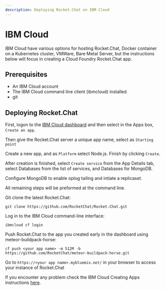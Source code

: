 ```yaml
---
description: Deploying Rocket.Chat on IBM Cloud
---
```


# IBM Cloud

IBM Cloud have various options for hosting Rocket.Chat, Docker container on a Kubernetes cluster, VMWare, Bare Metal Server, but the instructions below will focus in creating a Cloud Foundry Rocket.Chat app.

## Prerequisites

* An IBM Cloud account
* The IBM Cloud command line client (ibmcloud) installed
* git

## Deploying Rocket.Chat

First, logon to the [IBM Cloud dashboard](https://cloud.ibm.com/) and then select in the Apps box, `Create an app`.

Then give the Rocket.Chat server a unique app name, select as `Starting point`&#x20;

Create a new app, and as `Platform` select Node.js. Finish by clicking `Create`.

After creation is finished, select `Create service` from the App Details tab, select Databases from the list of services, and Databases for MongoDB.

Configure MongoDB to enable oplog tailing and intiate a replicaset.

All remaining steps will be preformed at the command line.

Git clone the latest Rocket.Chat:

```
git clone https://github.com/RocketChat/Rocket.Chat.git
```

Log in to the IBM Cloud command-line interface:

```
ibmcloud cf login
```

Push Rocket.Chat to the app you created early in the dashboard using meteor-buildpack-horse:

```
cf push <your app name> -m 512M -b https://github.com/RocketChat/meteor-buildpack-horse.git
```

Go to `https://<your app name>.mybluemix.net/` in your browser to access your instance of Rocket.Chat

If you encounter any problem check the IBM Cloud Creating Apps instructions [here](https://cloud.ibm.com/docs/apps/tutorials?topic=creating-apps-tutorial-starterkit).
